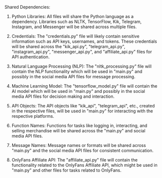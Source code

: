 Shared Dependencies:

1. Python Libraries: All files will share the Python language as a dependency. Libraries such as NLTK, TensorFlow, Kik, Telegram, Instagram, and Messenger will be shared across multiple files.

2. Credentials: The "credentials.py" file will likely contain sensitive information such as API keys, usernames, and tokens. These credentials will be shared across the "kik_api.py", "telegram_api.py", "instagram_api.py", "messenger_api.py", and "affiliate_api.py" files for API authentication.

3. Natural Language Processing (NLP): The "nltk_processing.py" file will contain the NLP functionality which will be used in "main.py" and possibly in the social media API files for message processing.

4. Machine Learning Model: The "tensorflow_model.py" file will contain the AI model which will be used in "main.py" and possibly in the social media API files for decision making and interaction.

5. API Objects: The API objects like "kik_api", "telegram_api", etc., created in the respective files, will be used in "main.py" for interacting with the respective platforms.

6. Function Names: Functions for tasks like logging in, interacting, and selling merchandise will be shared across the "main.py" and social media API files.

7. Message Names: Message names or formats will be shared across "main.py" and the social media API files for consistent communication.

8. OnlyFans Affiliate API: The "affiliate_api.py" file will contain the functionality related to the OnlyFans Affiliate API, which might be used in "main.py" and other files for tasks related to OnlyFans.